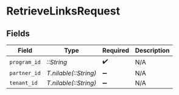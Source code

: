 # RetrieveLinksRequest


## Fields

| Field                 | Type                  | Required              | Description           |
| --------------------- | --------------------- | --------------------- | --------------------- |
| `program_id`          | *::String*            | :heavy_check_mark:    | N/A                   |
| `partner_id`          | *T.nilable(::String)* | :heavy_minus_sign:    | N/A                   |
| `tenant_id`           | *T.nilable(::String)* | :heavy_minus_sign:    | N/A                   |